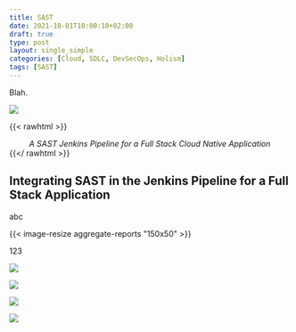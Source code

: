 ```yaml
---
title: SAST
date: 2021-10-01T10:00:10+02:00
draft: true
type: post
layout: single_simple
categories: [Cloud, SDLC, DevSecOps, Holism]
tags: [SAST]
---
```


Blah.

![](/assets/blog20210904_sast_2/20210904-sast-in-your-cicd-pipeline-full-stack-apps.png)

{{< rawhtml >}}
<i><center>A SAST Jenkins Pipeline for a Full Stack Cloud Native Application</center></i>
{{</ rawhtml >}}

<!--more--> 


## Integrating SAST in the Jenkins Pipeline for a Full Stack Application

abc

{{< image-resize aggregate-reports "150x50" >}}

123

![](/assets/blog20210904_sast_2/20210904-sast-in-your-cicd-pipeline-full-stack-2-aggregate-reports.png)


![](/assets/blog20210904_sast_2/20210904-sast-in-your-cicd-pipeline-full-stack-3-report-yamllint.png)

![](/assets/blog20210904_sast_2/20210904-sast-in-your-cicd-pipeline-full-stack-4-report-pylint.png)

![](/assets/blog20210904_sast_2/20210904-sast-in-your-cicd-pipeline-full-stack-5-report-golint.png)


